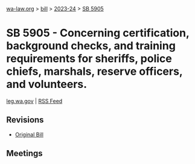 [wa-law.org](/) > [bill](/bill/) > [2023-24](/bill/2023-24/) > [SB 5905](/bill/2023-24/sb/5905/)

# SB 5905 - Concerning certification, background checks, and training requirements for sheriffs, police chiefs, marshals, reserve officers, and volunteers.
[leg.wa.gov](https://app.leg.wa.gov/billsummary?BillNumber=5905&Year=2023&Initiative=false) | [RSS Feed](./rss.xml)

## Revisions
* [Original Bill](1/)

## Meetings